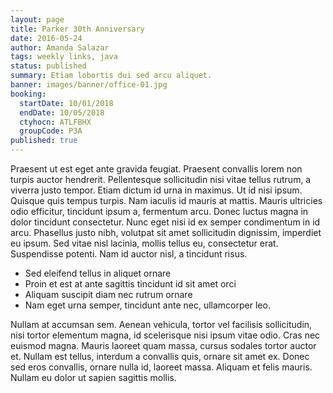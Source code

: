 ```yaml
---
layout: page
title: Parker 30th Anniversary
date: 2016-05-24
author: Amanda Salazar
tags: weekly links, java
status: published
summary: Etiam lobortis dui sed arcu aliquet.
banner: images/banner/office-01.jpg
booking:
  startDate: 10/01/2018
  endDate: 10/05/2018
  ctyhocn: ATLFBHX
  groupCode: P3A
published: true
---
```

Praesent ut est eget ante gravida feugiat. Praesent convallis lorem non turpis auctor hendrerit. Pellentesque sollicitudin nisi vitae tellus rutrum, a viverra justo tempor. Etiam dictum id urna in maximus. Ut id nisi ipsum. Quisque quis tempus turpis. Nam iaculis id mauris at mattis. Mauris ultricies odio efficitur, tincidunt ipsum a, fermentum arcu. Donec luctus magna in dolor tincidunt consectetur. Nunc eget nisi id ex semper condimentum in id arcu. Phasellus justo nibh, volutpat sit amet sollicitudin dignissim, imperdiet eu ipsum. Sed vitae nisl lacinia, mollis tellus eu, consectetur erat. Suspendisse potenti. Nam id auctor nisl, a tincidunt risus.

* Sed eleifend tellus in aliquet ornare
* Proin et est at ante sagittis tincidunt id sit amet orci
* Aliquam suscipit diam nec rutrum ornare
* Nam eget urna semper, tincidunt ante nec, ullamcorper leo.

Nullam at accumsan sem. Aenean vehicula, tortor vel facilisis sollicitudin, nisi tortor elementum magna, id scelerisque nisi ipsum vitae odio. Cras nec euismod magna. Mauris laoreet quam massa, cursus sodales tortor auctor et. Nullam est tellus, interdum a convallis quis, ornare sit amet ex. Donec sed eros convallis, ornare nulla id, laoreet massa. Aliquam et felis mauris. Nullam eu dolor ut sapien sagittis mollis.
